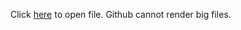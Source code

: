 Click <a href="http://fporrata.atwebpages.com/Donors_Choose_KNN.html"   target="_blank">here</a> to open file.  Github cannot render big files.
